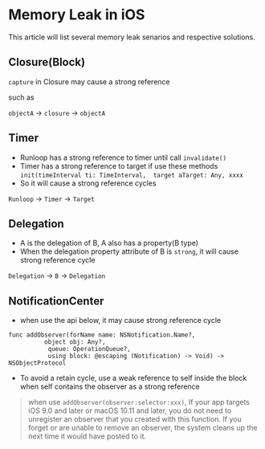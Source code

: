 # Memory Leak in iOS

This article will list several memory leak senarios and respective solutions.

## Closure(Block)

`capture` in Closure may cause a strong reference

such as

`objectA` -> `closure` -> `objectA`

## Timer

- Runloop has a strong reference to timer until call `invalidate()`
- Timer has a strong reference to target if use these methods `init(timeInterval ti: TimeInterval, 
target aTarget: Any, xxxx`
- So it will cause a strong reference cycles 

`Runloop` -> `Timer` -> `Target`

## Delegation

- A is the delegation of B, A also has a property(B type)
- When the delegation property attribute of B is `strong`, it will cause strong reference cycle

`Delegation` -> `B` -> `Delegation`

## NotificationCenter

- when use the api below, it may cause strong reference cycle

```
func addObserver(forName name: NSNotification.Name?, 
          object obj: Any?, 
           queue: OperationQueue?, 
           using block: @escaping (Notification) -> Void) -> NSObjectProtocol
```
- To avoid a retain cycle, use a weak reference to self inside the block when self contains the observer as a strong reference

> when use `addObserver(observer:selector:xxx)`,
If your app targets iOS 9.0 and later or macOS 10.11 and later, you do not need to unregister an observer that you created with this function. If you forget or are unable to remove an observer, the system cleans up the next time it would have posted to it.